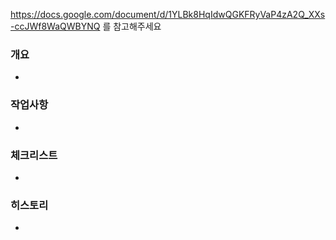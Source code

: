 https://docs.google.com/document/d/1YLBk8HqIdwQGKFRyVaP4zA2Q_XXs-ccJWf8WaQWBYNQ 를 참고해주세요
### 개요

- 

### 작업사항

- 

### 체크리스트

-


### 히스토리

- 
